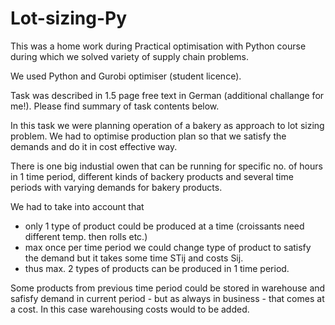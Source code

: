 # Lot-sizing-Py

This was a home work during Practical optimisation with Python course during which we solved variety of supply chain problems.

We used Python and Gurobi optimiser (student licence). 

Task was described in 1.5 page free text in German (additional challange for me!). Please find summary of task contents below.
 
In this task we were planning operation of a bakery as approach to lot sizing problem. We had to optimise production plan so that we satisfy the demands and do it in cost effective way.

There is one big industial owen that can be running for specific no. of hours in 1 time period, different kinds of backery products and several time periods with varying demands for bakery products. 

We had to take into account that 
- only 1 type of product could be produced at a time (croissants need different temp. then rolls etc.)
- max once per time period we could change type of product to satisfy the demand but it takes some time STij and costs Sij. 
- thus max. 2 types of products can be produced in 1 time period.

Some products from previous time period could be stored in warehouse and safisfy demand in current period - but as always in business - that comes at a cost. In this case warehousing costs would to be added. 
